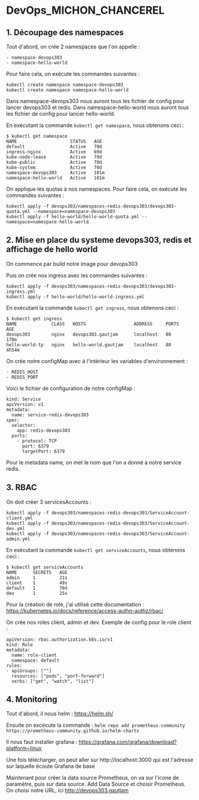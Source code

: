 # DevOps_MICHON_CHANCEREL

## 1. Découpage des namespaces

Tout d'abord, on crée 2 namespaces que l'on appelle :

    - namespace-devops303
    - namespace-hello-world

Pour faire cela, on exécute les commandes suivantes : 

`kubectl create namespace namespace-devops303`<br>
`kubectl create namespace namespace-hello-world`

Dans namespace-devops303 nous auront tous les fichier de config pour lancer devops303 et redis.
Dans namespace-hello-world nous auront tous les fichier de config pour lancer hello-world.

En exécutant la commande `kubectl get namespace`, nous obtenons ceci :

```
$ kubectl get namespace
NAME                    STATUS   AGE
default                 Active   70d
ingress-nginx           Active   69d
kube-node-lease         Active   70d
kube-public             Active   70d
kube-system             Active   70d
namespace-devops303     Active   101m
namespace-hello-world   Active   101m
```

On applique les quotas à nos namespaces.
Pour faire cela, on exécute les commandes suivantes : 

`kubectl apply -f devops303/namespaces-redis-devops303/devops303-quota.yml --namespace=namespace-devops303`<br>
`kubectl apply -f hello-world/hello-world-quota.yml --namespace=namespace-hello-world`

## 2. Mise en place du systeme devops303, redis et affichage de hello world

On commence par build notre image pour devops303

Puis on crée nos ingress avec les commandes suivantes :

`kubectl apply -f devops303/namespaces-redis-devops303/devops303-ingress.yml`<br>
`kubectl apply -f hello-world/hello-world-ingress.yml`

En exécutant la commande `kubectl get ingress`, nous obtenons ceci :
```
$ kubectl get ingress
NAME             CLASS   HOSTS                  ADDRESS     PORTS   AGE
devops303        nginx   devops303.gautjam      localhost   80      178m
hello-world-tp   nginx   hello-world.gautjam    localhost   80      4h54m
```

On crée notre configMap avec à l'intérieur les variables d'environnement : 

    - REDIS_HOST
    - REDIS_PORT

Voici le fichier de configuration de notre configMap :
```
kind: Service
apiVersion: v1
metadata:
  name: service-redis-devops303
spec: 
  selector:
    app: redis-devops303
  ports:
    - protocol: TCP
      port: 6379 
      targetPort: 6379
```

Pour le metadata name, on met le nom que l'on a donné à notre service redis.


## 3. RBAC

On doit créer 3 servicesAccounts : 

`kubectl apply -f devops303/namespaces-redis-devops303/ServiceAccount-client.yml`<br>
`kubectl apply -f devops303/namespaces-redis-devops303/ServiceAccount-dev.yml`<br>
`kubectl apply -f devops303/namespaces-redis-devops303/ServiceAccount-admin.yml`

En exécutant la commande `kubectl get serviceAccounts`, nous obtenons ceci :

```
$ kubectl get serviceAccounts
NAME      SECRETS   AGE
admin     1         21s
client    1         49s
default   1         70d
dev       1         25s
```

Pour la création de role, j'ai utilisé cette documentation : https://kubernetes.io/docs/reference/access-authn-authz/rbac/

On crée nos roles client, admin et dev.
Exemple de config pour le role client : 

```
apiVersion: rbac.authorization.k8s.io/v1
kind: Role
metadata:
  name: role-client
  namespace: default
rules:
- apiGroups: [""]
  resources: ["pods", "port-forward"]
  verbs: ["get", "watch", "list"]
```

## 4. Monitoring

Tout d'abord, il nous helm : https://helm.sh/

Ensuite on excécute la commande :
`helm repo add prometheus-community https://prometheus-community.github.io/helm-charts`

Il nous faut installer grafana : https://grafana.com/grafana/download?platform=linux

Une fois télécharger, on peut aller sur http://localhost:3000 qui est l'adresse sur laquelle écoute Grafana de base

Maintenant pour créer la data source Prometheus, on va sur l'icone de paramètre, puis sur data source.
Add Data Source et choisir Prometheus.
On choisi notre URL, ici http://devops303.gautjam